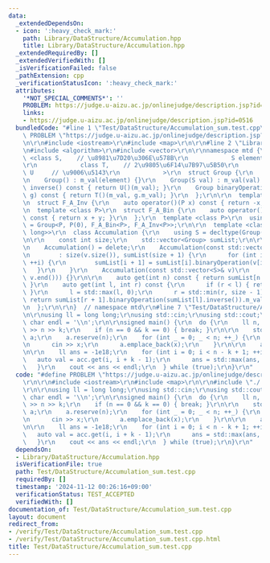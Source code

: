 ```yaml
---
data:
  _extendedDependsOn:
  - icon: ':heavy_check_mark:'
    path: Library/DataStructure/Accumulation.hpp
    title: Library/DataStructure/Accumulation.hpp
  _extendedRequiredBy: []
  _extendedVerifiedWith: []
  _isVerificationFailed: false
  _pathExtension: cpp
  _verificationStatusIcon: ':heavy_check_mark:'
  attributes:
    '*NOT_SPECIAL_COMMENTS*': ''
    PROBLEM: https://judge.u-aizu.ac.jp/onlinejudge/description.jsp?id=0516
    links:
    - https://judge.u-aizu.ac.jp/onlinejudge/description.jsp?id=0516
  bundledCode: "#line 1 \"Test/DataStructure/Accumulation_sum.test.cpp\"\n#define\
    \ PROBLEM \"https://judge.u-aizu.ac.jp/onlinejudge/description.jsp?id=0516\"\r\
    \n\r\n#include <iostream>\r\n#include <map>\r\n\r\n#line 2 \"Library/DataStructure/Accumulation.hpp\"\
    \n#include <algorithm>\r\n#include <vector>\r\n\r\nnamespace mtd {\r\n\r\n  template\
    \ <class S,    // \u8981\u7D20\u306E\u578B\r\n            S element,  // \u5143\
    \r\n            class T,    // 2\u9805\u6F14\u7B97\u5B50\r\n            class\
    \ U     // \u9006\u5143\r\n            >\r\n  struct Group {\r\n    S m_val;\r\
    \n    Group() : m_val(element) {}\r\n    Group(S val) : m_val(val) {}\r\n    Group\
    \ inverse() const { return U()(m_val); }\r\n    Group binaryOperation(const Group&\
    \ g) const { return T()(m_val, g.m_val); }\r\n  };\r\n\r\n  template <class P>\r\
    \n  struct F_A_Inv {\r\n    auto operator()(P x) const { return -x; }\r\n  };\r\
    \n  template <class P>\r\n  struct F_A_Bin {\r\n    auto operator()(P x, P y)\
    \ const { return x + y; }\r\n  };\r\n  template <class P>\r\n  using AdditiveGroup\
    \ = Group<P, P(0), F_A_Bin<P>, F_A_Inv<P>>;\r\n\r\n  template <class Group = AdditiveGroup<long\
    \ long>>\r\n  class Accumulation {\r\n    using S = decltype(Group().m_val);\r\
    \n\r\n    const int size;\r\n    std::vector<Group> sumList;\r\n\r\n  public:\r\
    \n    Accumulation() = delete;\r\n    Accumulation(const std::vector<Group>& v)\r\
    \n        : size(v.size()), sumList(size + 1) {\r\n      for (int i = 0; i < size;\
    \ ++i) {\r\n        sumList[i + 1] = sumList[i].binaryOperation(v[i]);\r\n   \
    \   }\r\n    }\r\n    Accumulation(const std::vector<S>& v)\r\n        : Accumulation(std::vector<Group>(v.begin(),\
    \ v.end())) {}\r\n\r\n    auto get(int n) const { return sumList[n + 1].m_val;\
    \ }\r\n    auto get(int l, int r) const {\r\n      if (r < l) { return Group().m_val;\
    \ }\r\n      l = std::max(l, 0);\r\n      r = std::min(r, size - 1);\r\n     \
    \ return sumList[r + 1].binaryOperation(sumList[l].inverse()).m_val;\r\n    }\r\
    \n  };\r\n\r\n}  // namespace mtd\r\n#line 7 \"Test/DataStructure/Accumulation_sum.test.cpp\"\
    \n\r\nusing ll = long long;\r\nusing std::cin;\r\nusing std::cout;\r\nconstexpr\
    \ char endl = '\\n';\r\n\r\nsigned main() {\r\n  do {\r\n    ll n, k;\r\n    cin\
    \ >> n >> k;\r\n    if (n == 0 && k == 0) { break; }\r\n\r\n    std::vector<ll>\
    \ a;\r\n    a.reserve(n);\r\n    for (int _ = 0; _ < n; ++_) {\r\n      ll x;\r\
    \n      cin >> x;\r\n      a.emplace_back(x);\r\n    }\r\n\r\n    auto acc = mtd::Accumulation<>(a);\r\
    \n\r\n    ll ans = -1e18;\r\n    for (int i = 0; i < n - k + 1; ++i) {\r\n   \
    \   auto val = acc.get(i, i + k - 1);\r\n      ans = std::max(ans, val);\r\n \
    \   }\r\n    cout << ans << endl;\r\n  } while (true);\r\n}\r\n"
  code: "#define PROBLEM \"https://judge.u-aizu.ac.jp/onlinejudge/description.jsp?id=0516\"\
    \r\n\r\n#include <iostream>\r\n#include <map>\r\n\r\n#include \"./../../Library/DataStructure/Accumulation.hpp\"\
    \r\n\r\nusing ll = long long;\r\nusing std::cin;\r\nusing std::cout;\r\nconstexpr\
    \ char endl = '\\n';\r\n\r\nsigned main() {\r\n  do {\r\n    ll n, k;\r\n    cin\
    \ >> n >> k;\r\n    if (n == 0 && k == 0) { break; }\r\n\r\n    std::vector<ll>\
    \ a;\r\n    a.reserve(n);\r\n    for (int _ = 0; _ < n; ++_) {\r\n      ll x;\r\
    \n      cin >> x;\r\n      a.emplace_back(x);\r\n    }\r\n\r\n    auto acc = mtd::Accumulation<>(a);\r\
    \n\r\n    ll ans = -1e18;\r\n    for (int i = 0; i < n - k + 1; ++i) {\r\n   \
    \   auto val = acc.get(i, i + k - 1);\r\n      ans = std::max(ans, val);\r\n \
    \   }\r\n    cout << ans << endl;\r\n  } while (true);\r\n}\r\n"
  dependsOn:
  - Library/DataStructure/Accumulation.hpp
  isVerificationFile: true
  path: Test/DataStructure/Accumulation_sum.test.cpp
  requiredBy: []
  timestamp: '2024-11-12 00:26:16+09:00'
  verificationStatus: TEST_ACCEPTED
  verifiedWith: []
documentation_of: Test/DataStructure/Accumulation_sum.test.cpp
layout: document
redirect_from:
- /verify/Test/DataStructure/Accumulation_sum.test.cpp
- /verify/Test/DataStructure/Accumulation_sum.test.cpp.html
title: Test/DataStructure/Accumulation_sum.test.cpp
---
```

